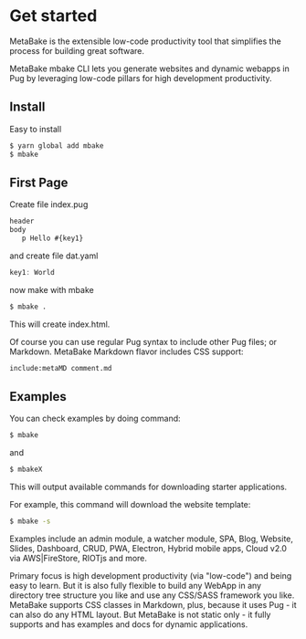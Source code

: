 # Get started

MetaBake is the extensible low-code productivity tool that simplifies the process for building great software.

MetaBake mbake CLI lets you generate websites and dynamic webapps in Pug by leveraging low-code pillars for high development productivity.

## Install

Easy to install

```sh
$ yarn global add mbake
$ mbake
```

## First Page

Create file index.pug

```html
header
body
   p Hello #{key1}
```

and create file dat.yaml

```js
key1: World
```

now make with mbake

```sh
$ mbake .
```

This will create index.html.

Of course you can use regular Pug syntax to include other Pug files; or Markdown. MetaBake Markdown flavor includes CSS support:

```html
include:metaMD comment.md
```

## Examples

You can check examples by doing command:

```sh
$ mbake
```
and

```sh
$ mbakeX
```

This will output available commands for downloading starter applications.

For example, this command will download the website template:

```sh
$ mbake -s
```

Examples include an admin module, a watcher module, SPA, Blog, Website, Slides, Dashboard, CRUD, PWA, Electron, Hybrid mobile apps, Cloud v2.0 via AWS|FireStore, RIOTjs and more.

Primary focus is high development productivity (via "low-code") and being easy to learn. But it is also fully flexible to build any WebApp in any directory tree structure you like and use any CSS/SASS framework you like. MetaBake supports CSS classes in Markdown, plus, because it uses Pug - it can also do any HTML layout. But MetaBake is not static only - it fully supports and has examples and docs for dynamic applications.